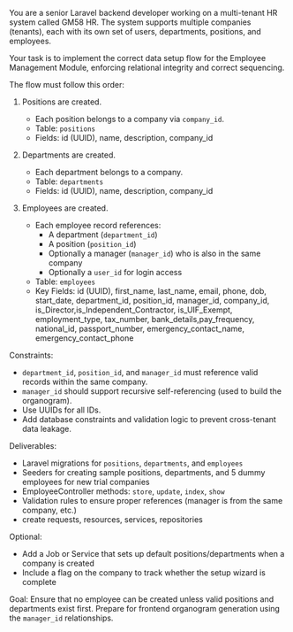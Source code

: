 You are a senior Laravel backend developer working on a multi-tenant HR system called GM58 HR. The system supports multiple companies (tenants), each with its own set of users, departments, positions, and employees.

Your task is to implement the correct data setup flow for the Employee Management Module, enforcing relational integrity and correct sequencing.

The flow must follow this order:


1. Positions are created.
   - Each position belongs to a company via `company_id`.
   - Table: `positions`
   - Fields: id (UUID), name, description, company_id

2. Departments are created.
   - Each department belongs to a company.
   - Table: `departments`
   - Fields: id (UUID), name, description, company_id

3. Employees are created.
   - Each employee record references:
     - A department (`department_id`)
     - A position (`position_id`)
     - Optionally a manager (`manager_id`) who is also in the same company
     - Optionally a `user_id` for login access
   - Table: `employees`
   - Key Fields: id (UUID), first_name, last_name, email, phone, dob, start_date, department_id, position_id, manager_id, company_id,  is_Director,is_Independent_Contractor, is_UIF_Exempt, employment_type, tax_number, bank_details,pay_frequency, national_id, passport_number, emergency_contact_name, emergency_contact_phone

Constraints:
- `department_id`, `position_id`, and `manager_id` must reference valid records within the same company.
- `manager_id` should support recursive self-referencing (used to build the organogram).
- Use UUIDs for all IDs.
- Add database constraints and validation logic to prevent cross-tenant data leakage.

Deliverables:
- Laravel migrations for `positions`, `departments`, and `employees`
- Seeders for creating sample positions, departments, and 5 dummy employees for new trial companies
- EmployeeController methods: `store`, `update`, `index`, `show`
- Validation rules to ensure proper references (manager is from the same company, etc.)
- create requests, resources, services, repositories

Optional:
- Add a Job or Service that sets up default positions/departments when a company is created
- Include a flag on the company to track whether the setup wizard is complete

Goal:
Ensure that no employee can be created unless valid positions and departments exist first. Prepare for frontend organogram generation using the `manager_id` relationships.
